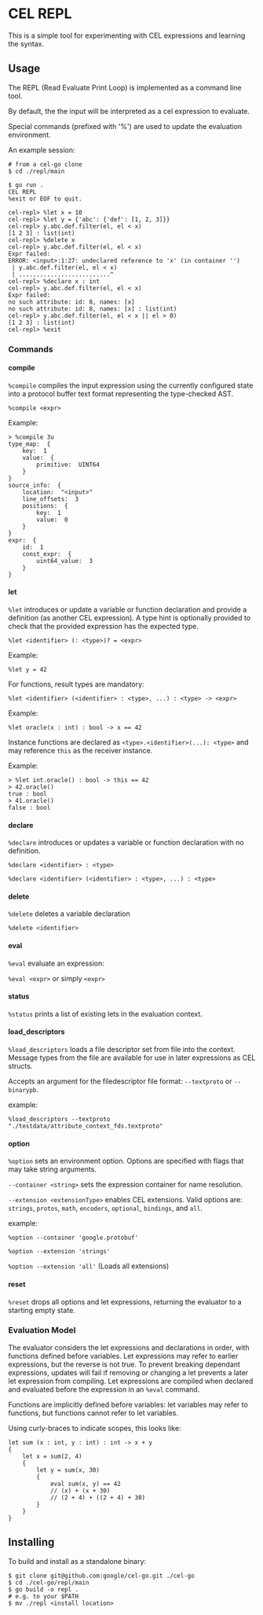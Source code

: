 # CEL REPL

This is a simple tool for experimenting with CEL expressions and learning the
syntax.

## Usage
The REPL (Read Evaluate Print Loop) is implemented as a command line tool.

By default, the the input will be interpreted as a cel expression to evaluate.

Special commands (prefixed with '%') are used to update the evaluation
environment.

An example session:

```
# from a cel-go clone
$ cd ./repl/main

$ go run .
CEL REPL
%exit or EOF to quit.

cel-repl> %let x = 10
cel-repl> %let y = {'abc': {'def': [1, 2, 3]}}
cel-repl> y.abc.def.filter(el, el < x)
[1 2 3] : list(int)
cel-repl> %delete x
cel-repl> y.abc.def.filter(el, el < x)
Expr failed:
ERROR: <input>:1:27: undeclared reference to 'x' (in container '')
 | y.abc.def.filter(el, el < x)
 | ..........................^
cel-repl> %declare x : int
cel-repl> y.abc.def.filter(el, el < x)
Expr failed:
no such attribute: id: 8, names: [x]
no such attribute: id: 8, names: [x] : list(int)
cel-repl> y.abc.def.filter(el, el < x || el > 0)
[1 2 3] : list(int)
cel-repl> %exit
```

### Commands

#### compile

`%compile` compiles the input expression using the currently configured state
into a protocol buffer text format representing the type-checked AST.

`%compile <expr>`

Example: 

```
> %compile 3u
type_map:  {
    key:  1
    value:  {
        primitive:  UINT64
    }
}
source_info:  {
    location:  "<input>"
    line_offsets:  3
    positions:  {
        key:  1
        value:  0
    }
}
expr:  {
    id:  1
    const_expr:  {
        uint64_value:  3
    }
}
```

#### let
`%let` introduces or update a variable or function  declaration and provide a
definition (as another CEL expression). A type hint is optionally provided to
check that the provided expression has the expected type.

`%let <identifier> (: <type>)? = <expr>`

Example:

`%let y = 42`

For functions, result types are mandatory:

`%let <identifier> (<identifier> : <type>, ...) : <type> -> <expr>`

Example:

`%let oracle(x : int) : bool -> x == 42`

Instance functions are declared as `<type>.<identifier>(...): <type>` and may
reference `this` as the receiver instance.

Example:

```
> %let int.oracle() : bool -> this == 42
> 42.oracle()
true : bool
> 41.oracle()
false : bool
```

#### declare

`%declare` introduces or updates a variable or function declaration with no
definition.

`%declare <identifier> : <type>`

`%declare <identifier> (<identifier> : <type>, ...) : <type>`

#### delete
`%delete` deletes a variable declaration

`%delete <identifier>`

#### eval
`%eval` evaluate an expression:

`%eval <expr>` or simply `<expr>`

#### status

`%status` prints a list of existing lets in the evaluation context.

#### load_descriptors

`%load_descriptors` loads a file descriptor set from file into the context.
Message types from the file are available for use in later expressions as
CEL structs.

Accepts an argument for the filedescriptor file format: `--textproto` or
`--binarypb`.

example:

`%load_descriptors --textproto "./testdata/attribute_context_fds.textproto"`

#### option

`%option` sets an environment option. Options are specified with flags that
may take string arguments.

`--container <string>` sets the expression container for name resolution.

`--extension <extensionType>` enables CEL extensions. Valid options are: 
`strings`, `protos`, `math`, `encoders`, `optional`, `bindings`, and `all`.

example:

`%option --container 'google.protobuf'` 

`%option --extension 'strings'`

`%option --extension 'all'` (Loads all extensions)

#### reset

`%reset` drops all options and let expressions, returning the evaluator to a 
starting empty state.

### Evaluation Model

The evaluator considers the let expressions and declarations in order, with
functions defined before variables. Let expressions may refer to earlier
expressions, but the reverse is not true. To prevent breaking dependant
expressions, updates will fail if removing or changing a let prevents a later
let expression from compiling. Let expressions are compiled when declared and
evaluated before the expression in an `%eval` command.

Functions are implicitly defined before variables: let variables may refer to
functions, but functions cannot refer to let variables.

Using curly-braces to indicate scopes, this looks like:
```
let sum (x : int, y : int) : int -> x + y
{
    let x = sum(2, 4)
    {
        let y = sum(x, 30)
        {
            eval sum(x, y) == 42
            // (x) + (x + 30)
            // (2 + 4) + ((2 + 4) + 30)
        }
    }
}
```

## Installing

To build and install as a standalone binary:

```
$ git clone git@github.com:google/cel-go.git ./cel-go
$ cd ./cel-go/repl/main
$ go build -o repl .
# e.g. to your $PATH
$ mv ./repl <install location>
```

